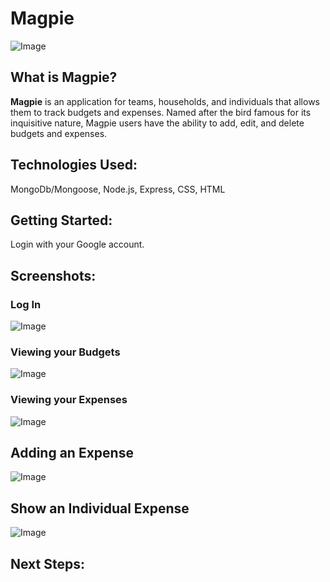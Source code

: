 # Magpie

![Image](https://ichef.bbci.co.uk/wwfeatures/wm/live/624_351/images/live/p0/2n/mh/p02nmh0s.jpg)

## What is Magpie?

**Magpie** is an application for teams, households, and individuals that allows them to track budgets and expenses. Named after the bird famous for its inquisitive nature, Magpie users have the ability to add, edit, and delete budgets and expenses.

## Technologies Used:
MongoDb/Mongoose, Node.js, Express, CSS, HTML

## Getting Started: 
Login with your Google account.

## Screenshots:

### Log In
![Image](https://i.imgur.com/jrWbAK7.png)

### Viewing your Budgets
![Image](https://i.imgur.com/FIG8bNl.png)

### Viewing your Expenses
![Image](https://i.imgur.com/Jpdkk0r.png)

## Adding an Expense
![Image](https://i.imgur.com/3NK3nHZ.png)

## Show an Individual Expense
![Image](https://i.imgur.com/J2FWOxu.png)

## Next Steps: